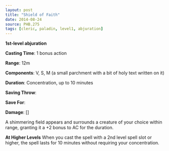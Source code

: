 ```yaml
---
layout: post
title: "Shield of Faith"
date: 2014-08-24
source: PHB.275
tags: [cleric, paladin, level1, abjuration]
---
```


**1st-level abjuration**

**Casting Time**: 1 bonus action

**Range**: 12m

**Components**: V, S, M (a small parchment with a bit of holy text written on it)

**Duration**: Concentration, up to 10 minutes

**Saving Throw**:

**Save For**:

**Damage**: []

A shimmering field appears and surrounds a creature of your choice within range, granting it a +2 bonus to AC for the duration.

**At Higher Levels** When you cast the spell with a 2nd level spell slot or higher, the spell lasts for 10 minutes without requiring your concentration.